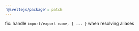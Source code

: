 ```yaml
---
'@sveltejs/package': patch
---
```


fix: handle `import/export name, { ... }` when resolving aliases
